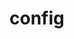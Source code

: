 <!-- TITLE: Mettre en place un vpn ipsec -->
<!-- SUBTITLE: A quick summary of Mettreenplaceunvpnipsec -->

# config